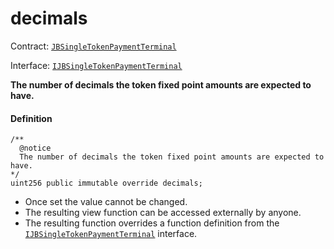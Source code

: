 # decimals

Contract: [`JBSingleTokenPaymentTerminal`](/protocol/api/contracts/or-abstract/jbsingletokenpaymentterminal/README.md)​‌

Interface: [`IJBSingleTokenPaymentTerminal`](/protocol/api/interfaces/ijbsingletokenpaymentterminal.md)

**The number of decimals the token fixed point amounts are expected to have.**

#### Definition

```
/**
  @notice
  The number of decimals the token fixed point amounts are expected to have.
*/
uint256 public immutable override decimals;
```

* Once set the value cannot be changed.
* The resulting view function can be accessed externally by anyone.
* The resulting function overrides a function definition from the [`IJBSingleTokenPaymentTerminal`](/protocol/api/interfaces/ijbsingletokenpaymentterminal.md) interface.
